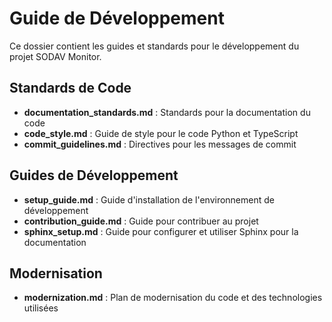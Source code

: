 # Guide de Développement

Ce dossier contient les guides et standards pour le développement du projet SODAV Monitor.

## Standards de Code

- **documentation_standards.md** : Standards pour la documentation du code
- **code_style.md** : Guide de style pour le code Python et TypeScript
- **commit_guidelines.md** : Directives pour les messages de commit

## Guides de Développement

- **setup_guide.md** : Guide d'installation de l'environnement de développement
- **contribution_guide.md** : Guide pour contribuer au projet
- **sphinx_setup.md** : Guide pour configurer et utiliser Sphinx pour la documentation

## Modernisation

- **modernization.md** : Plan de modernisation du code et des technologies utilisées 